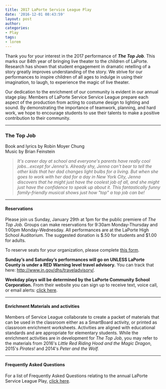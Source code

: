 ```yaml
---
title: 2017 LaPorte Service League Play
date: '2016-12-01 08:43:59'
layout: post
author: 
categories:
- Play
tags:
- lorem
---
```


Thank you for your interest in the 2017 performance of **_The Top Job_**. This marks our 84th year of bringing live theater to the children of LaPorte. Research has shown that student engagement in dramatic retelling of a story greatly improves understanding of the story. We strive for our performances to inspire children of all ages to indulge in using their imagination, to laugh, to experience the magic of live theater.

Our dedication to the enrichment of our community is evident in our annual stage play. Members of LaPorte Service Service League prepare each aspect of the production from acting to costume design to lighting and sound. By demonstrating the importance of teamwork, planning, and hard work, we hope to encourage students to use their talents to make a positive contribution to their community.

<hr />

### The Top Job
Book and lyrics by Robin Moyer Chung<br />
Music by Brian Feinstein

> _It's career day at school and everyone's parents have really cool jobs...except for Jenna's. Already shy, Jenna can't bear to tell the other kids that her dad changes light bulbs for a living. But when she goes to work with her dad for a day in New York City, Jenna discovers that he might just have the coolest job of all, and she might just have the confidence to speak up about it. This fantastically funny family-friendly musical shows just how "top" a top job can be!_

<hr />

#### Reservations
Please join us Sunday, January 29th at 1pm for the public premiere of <em>The Top Job.</em> Groups can make reservations for 9:30am Monday-Thursday and 1:00pm Monday-Wednesday. All performances are at the LaPorte High School Auditorium. The suggested donation is $.50 for students and $1.00 for adults.

To reserve seats for your organization, please complete <a href="https://goo.gl/forms/3qr5q0sm2HWHO6NQ2" target="_blank">this form</a>.

<strong>Sunday’s and Saturday’s performances will go on UNLESS LaPorte County is under a RED Warning level travel advisory.</strong>
You can track that here: <a href="http://www.in.gov/dhs/traveladvisory/">http://www.in.gov/dhs/traveladvisory/</a>.

<strong>Weekday plays will be determined by the LaPorte Community School Corporation.</strong>
From their website you can sign up to receive text, voice call, or email alerts: <a href="http://www.lpcsc.k12.in.us/closings.asp">click here</a>.

<hr />

#### Enrichment Materials and activities

Members of Service League collaborate to create a packet of materials that can be used in the classroom either as a SmartBoard activity, or printed as classroom enrichment worksheets. Activities are aligned with educational standards and are appropriate for elementary students. While the enrichment activities are in development for <i>The Top Job</i>, you may refer to the materials from 2016's <em>Little Red Riding Hood and the Magic Dragon</em>, 2015's <em>Pirates!</em> and 2014's <em>Peter and the Wolf.</em>

<hr />

#### Frequently Asked Questions
For a list of Frequently Asked Questions relating to the annual LaPorte Service League Play, [click here](/FAQ/).
